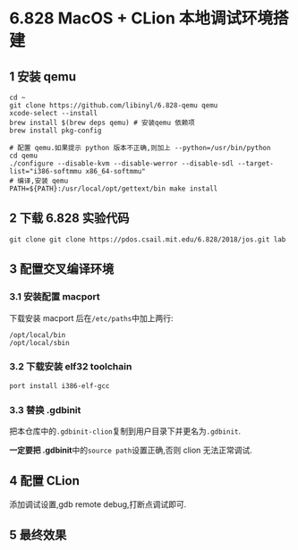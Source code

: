 # 6.828 MacOS + CLion 本地调试环境搭建

## 1 安装 qemu

   
```
cd ~
git clone https://github.com/libinyl/6.828-qemu qemu
xcode-select --install
brew install $(brew deps qemu) # 安装qemu 依赖项
brew install pkg-config

# 配置 qemu.如果提示 python 版本不正确,则加上 --python=/usr/bin/python
cd qemu
./configure --disable-kvm --disable-werror --disable-sdl --target-list="i386-softmmu x86_64-softmmu"
# 编译,安装 qemu
PATH=${PATH}:/usr/local/opt/gettext/bin make install 
```

## 2 下载 6.828 实验代码

```
git clone git clone https://pdos.csail.mit.edu/6.828/2018/jos.git lab
```

## 3 配置交叉编译环境

### 3.1 安装配置 macport

下载安装 macport 后在`/etc/paths`中加上两行:

```
/opt/local/bin
/opt/local/sbin
```

### 3.2 下载安装 elf32 toolchain

```
port install i386-elf-gcc
```

### 3.3 替换 .gdbinit

把本仓库中的`.gdbinit-clion`复制到用户目录下并更名为`.gdbinit`.

**一定要把 .gdbinit**中的`source path`设置正确,否则 clion 无法正常调试.

## 4 配置 CLion

添加调试设置,gdb remote debug,打断点调试即可.

## 5 最终效果